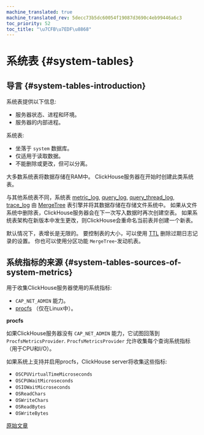 ```yaml
---
machine_translated: true
machine_translated_rev: 5decc73b5dc60054f19087d3690c4eb99446a6c3
toc_priority: 52
toc_title: "\u7CFB\u7EDF\u8868"
---
```


# 系统表 {#system-tables}

## 导言 {#system-tables-introduction}

系统表提供以下信息:

-   服务器状态、进程和环境。
-   服务器的内部进程。

系统表:

-   坐落于 `system` 数据库。
-   仅适用于读取数据。
-   不能删除或更改，但可以分离。

大多数系统表将数据存储在RAM中。 ClickHouse服务器在开始时创建此类系统表。

与其他系统表不同，系统表 [metric_log](../../operations/system-tables/metric_log.md#system_tables-metric_log), [query_log](../../operations/system-tables/query_log.md#system_tables-query_log), [query_thread_log](../../operations/system-tables/query_thread_log.md#system_tables-query_thread_log), [trace_log](../../operations/system-tables/trace_log.md#system_tables-trace_log) 由 [MergeTree](../../engines/table-engines/mergetree-family/mergetree.md) 表引擎并将其数据存储在存储文件系统中。 如果从文件系统中删除表，ClickHouse服务器会在下一次写入数据时再次创建空表。 如果系统表架构在新版本中发生更改，则ClickHouse会重命名当前表并创建一个新表。

默认情况下，表增长是无限的。 要控制表的大小，可以使用 [TTL](../../sql-reference/statements/alter.md#manipulations-with-table-ttl) 删除过期日志记录的设置。 你也可以使用分区功能 `MergeTree`-发动机表。

## 系统指标的来源 {#system-tables-sources-of-system-metrics}

用于收集ClickHouse服务器使用的系统指标:

-   `CAP_NET_ADMIN` 能力。
-   [procfs](https://en.wikipedia.org/wiki/Procfs) （仅在Linux中）。

**procfs**

如果ClickHouse服务器没有 `CAP_NET_ADMIN` 能力，它试图回落到 `ProcfsMetricsProvider`. `ProcfsMetricsProvider` 允许收集每个查询系统指标（用于CPU和I/O）。

如果系统上支持并启用procfs，ClickHouse server将收集这些指标:

-   `OSCPUVirtualTimeMicroseconds`
-   `OSCPUWaitMicroseconds`
-   `OSIOWaitMicroseconds`
-   `OSReadChars`
-   `OSWriteChars`
-   `OSReadBytes`
-   `OSWriteBytes`

[原始文章](https://clickhouse.tech/docs/en/operations/system-tables/) <!--hide-->
